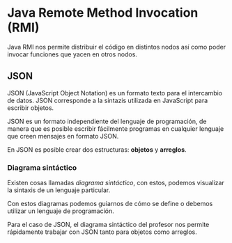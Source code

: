 # Java Remote Method Invocation (RMI)

Java RMI nos permite distribuir el código en distintos nodos así como poder
invocar funciones que yacen en otros nodos.

## JSON

JSON (JavaScript Object Notation) es un formato texto para el intercambio de
datos. JSON corresponde a la sintazis utilizada en JavaScript para escribir
objetos.

JSON es un formato independiente del lenguaje de programación, de manera que es
posible escribir fácilmente programas en cualquier lenguaje que creen mensajes
en formato JSON.

En JSON es posible crear dos estructuras: **objetos** y **arreglos**.

### Diagrama sintáctico

Existen cosas llamadas _diagrama sintáctico_, con estos, podemos visualizar
la sintaxis de un lenguaje particular.

Con estos diagramas podemos guiarnos de cómo se define o debemos utilizar un
lenguaje de programación.

Para el caso de JSON, el diagrama sintáctico del profesor nos permite rápidamente
trabajar con JSON tanto para objetos como arreglos.
